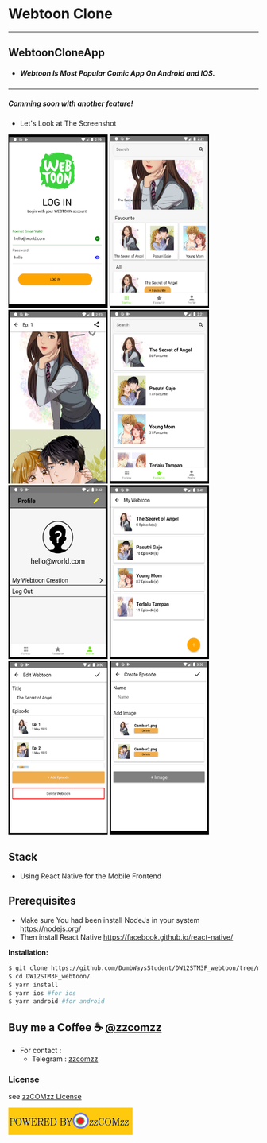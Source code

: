 # Webtoon Clone
---

## WebtoonCloneApp
  - <h5>Webtoon Is Most Popular Comic App On Android and IOS.</h5>

---
 <h5>Comming soon with another feature!</h5>

- Let's Look at The Screenshot
  
<p float="left">
  <img src="./ss/login.png" width="200" height="350" alt="login page"
  alt="login screen">
  <img src="./ss/home.png" width="200" height="350"
  alt="home screen" >
  <img src="./ss/webtoon.png" width="200" height="350" 
  alt="webtoon screen">
  <img src="./ss/favourite.png" width="200" height="350" 
  alt="favourite screen">
  <img src="./ss/profile.png" width="200" height="350" alt="profile screen">
  <img src="./ss/mywebtoon.png" width="200" height="350" alt="my webtoon screen">
  <img src="./ss/editwebtoon.png" width="200" height="350" alt="Edit webtoom screen">
  <img src="./ss/addimage.png" width="200" height="350" alt="add webtoom screen">
</p>


## Stack
- Using React Native for the Mobile Frontend

## Prerequisites
* Make sure You had been install NodeJs in your system https://nodejs.org/
* Then install React Native https://facebook.github.io/react-native/


**Installation:**

```bash
$ git clone https://github.com/DumbWaysStudent/DW12STM3F_webtoon/tree/master
$ cd DW12STM3F_webtoon/
$ yarn install
$ yarn ios #for ios
$ yarn android #for android
```

## Buy me a Coffee :coffee: [@zzcomzz](https://github.com/zzcomzz)

* For contact : 
  * Telegram : [zzcomzz](t.me/github_add_zzcomzz)


### License
see [zzCOMzz License](LICENSE)
<p>
<img src="./ss/LICENSE.V1.png" width="250" height="55"></p>